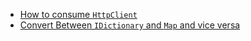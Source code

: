 * [How to consume `HttpClient`](https://stackoverflow.com/questions/26195133/how-to-consume-httpclient-from-f)
* [Convert Between `IDictionary` and `Map` and vice versa](https://stackoverflow.com/questions/35421770/f-efficient-way-to-convert-map-into-dict-and-vice-versa)

